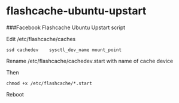 flashcache-ubuntu-upstart
=========================

###Facebook Flashcache Ubuntu Upstart script

Edit /etc/flashcache/caches

	ssd	cachedev	sysctl_dev_name	mount_point

Rename /etc/flashcache/cachedev.start with name of cache device

Then

	chmod +x /etc/flashcache/*.start

Reboot